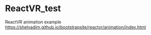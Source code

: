 # ReactVR_test

ReactVR animation example
https://shelvadim.github.io/bootstrapsite/reactvr/animation/index.html